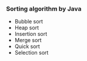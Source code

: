 ### Sorting algorithm by Java

* Bubble sort
* Heap sort
* Insertion sort
* Merge sort
* Quick sort
* Selection sort
